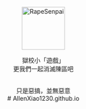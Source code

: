 <p align="center">
  <a href="https://allenxiao1230.github.io/tapchen/"><img src="https://github.com/AllenXiao1230/web/blob/gh-pages/static/image/ClickBefore.png?raw=true" width="100" height="100" alt="RapeSenpai"></a>
</p>
<div align="center">


獄校小「遊戲」
<br/>
更我們一起消滅陳區吧



<br/>
只是惡搞，並無惡意<br/>
#   A l l e n X i a o 1 2 3 0 . g i t h u b . i o 
 
 
</div>